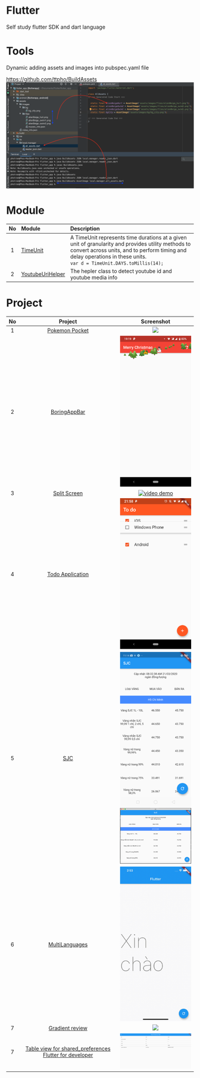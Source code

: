 # Flutter
Self study flutter SDK and dart language


# Tools
Dynamic adding assets and images into pubspec.yaml file

https://github.com/ttpho/BuildAssets
<img src="https://github.com/ttpho/BuildAssets/blob/master/imgs/4.png" />

# Module

| No  | Module | Description |
| :---: | :--- | :--- |
| 1  | [TimeUnit](https://github.com/ttpho/flutter/blob/master/time_unit.dart) | A TimeUnit represents time durations at a given unit of granularity and provides utility methods to convert across units, and to perform timing and delay operations in these units.</br> ```var d = TimeUnit.DAYS.toMillis(14);``` |
| 2  | [YoutubeUriHelper](https://github.com/ttpho/YoutubeUriHelper) | The hepler class to detect youtube id and youtube media info |


# Project 

| No  | Project | Screenshot |
| :---: | :---: | :---: |
| 1 | [Pokemon Pocket](https://github.com/ttpho/Pokemon-Pocket) |  <img src="https://github.com/ttpho/Pokemon-Pocket/blob/master/screenshot/Simulator%20Screen%20Shot%20-%20iPhone%208%20-%202019-10-30%20at%2011.31.58.png" width = "200" /> |
| 2 | [BoringAppBar](https://github.com/ttpho/BoringAppBar) | <img src="https://github.com/ttpho/BoringAppBar/blob/master/screenshot/device-2019-11-23-191959.png" width = "200" /> |
| 3 | [Split Screen](https://github.com/ttpho/Split-Screen) |[![video demo](https://img.youtube.com/vi/TPiZqJiK0LQ/0.jpg)](https://youtu.be/TPiZqJiK0LQ?t=30) |
| 4 | [Todo Application](https://github.com/ttpho/TODO-List) | <img src="https://github.com/ttpho/TODO-List/blob/master/screenshot/Dragging.png" width = "200" /> |
| 5 | [SJC](https://github.com/ttpho/sjc/) | <img src="https://github.com/ttpho/sjc/blob/master/screenshot/Screenshot_2020-03-22-11-14-31-83_4799bb59ddf60e7acdb3010b03fcce1a.png" width = "200" />  </br> <img src="https://raw.githubusercontent.com/ttpho/sjc/master/screenshot/Screen%20Shot%202020-03-22%20at%2015.42.12.png" width = "300" />|
| 6 | [MultiLanguages](https://github.com/ttpho/MultiLanguages) | <img src="https://raw.githubusercontent.com/ttpho/MultiLanguages/master/input.gif" width = "200" /> |
| 7 | [Gradient review](https://github.com/ttpho/gradient) | <img src="https://user-images.githubusercontent.com/3994863/104839109-b27f9380-58f1-11eb-9809-3e7548ad4447.png" width = "200" /> |
| 7 | [Table view for shared_preferences Flutter for developer](https://github.com/ttpho/shared_preferences_table) | <img src="https://raw.githubusercontent.com/ttpho/shared_preferences_table/main/screencapture-localhost-53720-2021-01-19-21_58_15.png" width = "300" /> |


